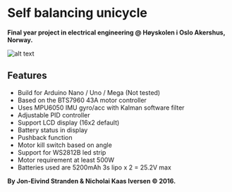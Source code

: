 # Self balancing unicycle
**Final year project in electrical engineering @ Høyskolen i Oslo Akershus, Norway.**

![alt text](https://c1.staticflickr.com/9/8179/29624698801_8ce16dd1e7_o.png)

## Features

* Build for Arduino Nano / Uno / Mega (Not tested)
* Based on the BTS7960 43A motor controller
* Uses MPU6050 IMU gyro/acc with Kalman software filter
* Adjustable PID controller 
* Support LCD display (16x2 default)
* Battery status in display
* Pushback function
* Motor kill switch based on angle
* Support for WS2812B led strip
* Motor requirement at least 500W
* Batteries used are 5200mAh 3s lipo x 2 = 25.2V max

**By Jon-Eivind Stranden & Nicholai Kaas Iversen © 2016.**
